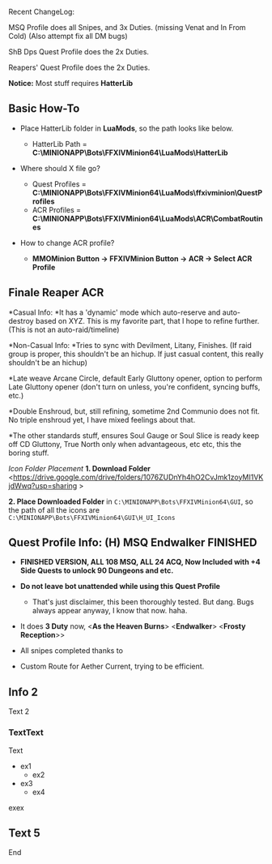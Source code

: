 Recent ChangeLog:

MSQ Profile does all Snipes, and 3x Duties. (missing Venat and In From Cold) (Also attempt fix all DM bugs)

ShB Dps Quest Profile does the 2x Duties.

Reapers' Quest Profile does the 2x Duties.

**Notice:** Most stuff requires **HatterLib**

## Basic How-To
* Place HatterLib folder in **LuaMods**, so the path looks like below.
  * HatterLib Path = **C:\MINIONAPP\Bots\FFXIVMinion64\LuaMods\HatterLib**

* Where should X file go?
  * Quest Profiles =  **C:\MINIONAPP\Bots\FFXIVMinion64\LuaMods\ffxivminion\QuestProfiles**
  * ACR Profiles = **C:\MINIONAPP\Bots\FFXIVMinion64\LuaMods\ACR\CombatRoutines**

* How to change ACR profile?
  * **MMOMinion Button -> FFXIVMinion Button -> ACR -> Select ACR Profile**

## Finale Reaper ACR

*Casual Info:
 *It has a 'dynamic' mode which  auto-reserve and auto-destroy based on XYZ. This is my favorite part, that I hope to refine further. (This is not an auto-raid/timeline)

*Non-Casual Info:
 *Tries to sync with Devilment, Litany, Finishes. (If raid group is proper, this shouldn't be an hichup. If just casual content, this really shouldn't be an hichup)

 *Late weave Arcane Circle,  default Early Gluttony opener, option to perform Late Gluttony opener (don't turn on unless, you're confident, syncing buffs, etc.)

 *Double Enshroud, but, still refining, sometime 2nd Communio does not fit.   No triple enshroud yet, I have mixed feelings about that.

 *The other standards stuff, ensures Soul Gauge or Soul Slice is ready keep off CD Gluttony, True North only when advantageous, etc etc, this the boring stuff.

_Icon Folder Placement_
 **1.  Download Folder**
<https://drive.google.com/drive/folders/1076ZUDnYh4hO2CvJmk1zoyMI1VKjdWwq?usp=sharing > 

**2. Place Downloaded Folder** 
in `C:\MINIONAPP\Bots\FFXIVMinion64\GUI`,   so the path of all the icons are   `C:\MINIONAPP\Bots\FFXIVMinion64\GUI\H_UI_Icons`



## Quest Profile Info: (H) MSQ Endwalker FINISHED
* **FINISHED VERSION,    ALL 108 MSQ,   ALL 24 ACQ,  Now Included with +4 Side Quests to unlock 90 Dungeons and etc.**

* **Do not leave bot unattended while using this Quest Profile**
  * That's just disclaimer, this been thoroughly tested. But dang. Bugs always appear anyway, I know that now. haha.

* It does **3 Duty** now, <**As the Heaven Burns**> <**Endwalker**> <**Frosty Reception**>>

* All snipes completed thanks to <HereToPlay>

* Custom Route for Aether Current, trying to be efficient.




## Info 2

Text 2

### TextText

Text

* ex1
  * ex2
* ex3
  * ex4

exex

## Text 5

End
